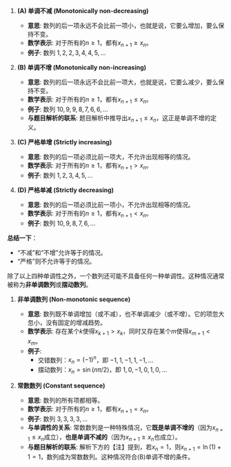 1.  **(A) 单调不减 (Monotonically non-decreasing)**
    *   **意思**: 数列的后一项永远不会比前一项小，也就是说，它要么增加，要么保持不变。
    *   **数学表示**: 对于所有的$n \ge 1$，都有$x_{n+1} \ge x_n$。
    *   **例子**: 数列 $1, 2, 2, 3, 4, 4, 5, \dots$

2.  **(B) 单调不增 (Monotonically non-increasing)**
    *   **意思**: 数列的后一项永远不会比前一项大，也就是说，它要么减少，要么保持不变。
    *   **数学表示**: 对于所有的$n \ge 1$，都有$x_{n+1} \le x_n$。
    *   **例子**: 数列 $10, 9, 9, 8, 7, 6, 6, \dots$
    *   **与题目解析的联系**: 题目解析中推导出$x_{n+1} \le x_n$，这正是单调不增的定义。

3.  **(C) 严格单增 (Strictly increasing)**
    *   **意思**: 数列的后一项必须比前一项大，不允许出现相等的情况。
    *   **数学表示**: 对于所有的$n \ge 1$，都有$x_{n+1} > x_n$。
    *   **例子**: 数列 $1, 2, 3, 4, 5, \dots$

4.  **(D) 严格单减 (Strictly decreasing)**
    *   **意思**: 数列的后一项必须比前一项小，不允许出现相等的情况。
    *   **数学表示**: 对于所有的$n \ge 1$，都有$x_{n+1} < x_n$。
    *   **例子**: 数列 $10, 9, 8, 7, 6, \dots$

**总结一下**：
*   “不减”和“不增”允许等于的情况。
*   “严格”则不允许等于的情况。

除了以上四种单调性之外，一个数列还可能不具备任何一种单调性。这种情况通常被称为**非单调数列**或**摆动数列**。

1.  **非单调数列 (Non-monotonic sequence)**
    *   **意思**: 数列既不单调增加（或不减），也不单调减少（或不增）。它的项忽大忽小，没有固定的增减趋势。
    *   **数学表示**: 存在某个$k$使得$x_{k+1} > x_k$，同时又存在某个$m$使得$x_{m+1} < x_m$。
    *   **例子**:
        *   交错数列：$x_n = (-1)^n$，即 $-1, 1, -1, 1, -1, \dots$
        *   摆动数列：$x_n = \sin(n\pi/2)$，即 $1, 0, -1, 0, 1, 0, \dots$

2.  **常数数列 (Constant sequence)**
    *   **意思**: 数列的所有项都相等。
    *   **数学表示**: 对于所有的$n \ge 1$，都有$x_{n+1} = x_n$。
    *   **例子**: 数列 $3, 3, 3, 3, \dots$
    *   **与单调性的关系**: 常数数列是一种特殊情况，它**既是单调不增的**（因为$x_{n+1} \le x_n$成立），**也是单调不减的**（因为$x_{n+1} \ge x_n$也成立）。
    *   **与题目解析的联系**: 解析下方的【注】提到，若$x_n=1$，则$x_{n+1}=\ln(1)+1=1$，数列成为常数数列。这种情况符合(B)单调不增的条件。